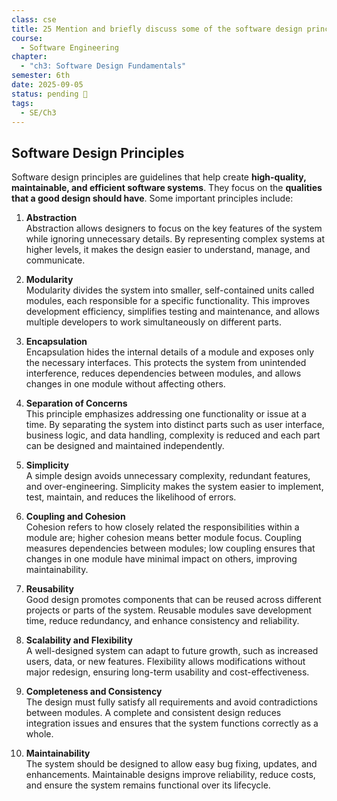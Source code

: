 ```yaml
---
class: cse
title: 25 Mention and briefly discuss some of the software design principles.
course:
  - Software Engineering
chapter:
  - "ch3: Software Design Fundamentals"
semester: 6th
date: 2025-09-05
status: pending 🛑
tags:
  - SE/Ch3
---
```


## **Software Design Principles**

Software design principles are guidelines that help create **high-quality, maintainable, and efficient software systems**. They focus on the **qualities that a good design should have**. Some important principles include:

1. **Abstraction**  
    Abstraction allows designers to focus on the key features of the system while ignoring unnecessary details. By representing complex systems at higher levels, it makes the design easier to understand, manage, and communicate.
    
2. **Modularity**  
    Modularity divides the system into smaller, self-contained units called modules, each responsible for a specific functionality. This improves development efficiency, simplifies testing and maintenance, and allows multiple developers to work simultaneously on different parts.
    
3. **Encapsulation**  
    Encapsulation hides the internal details of a module and exposes only the necessary interfaces. This protects the system from unintended interference, reduces dependencies between modules, and allows changes in one module without affecting others.
    
4. **Separation of Concerns**  
    This principle emphasizes addressing one functionality or issue at a time. By separating the system into distinct parts such as user interface, business logic, and data handling, complexity is reduced and each part can be designed and maintained independently.
    
5. **Simplicity**  
    A simple design avoids unnecessary complexity, redundant features, and over-engineering. Simplicity makes the system easier to implement, test, maintain, and reduces the likelihood of errors.
    
6. **Coupling and Cohesion**  
    Cohesion refers to how closely related the responsibilities within a module are; higher cohesion means better module focus. Coupling measures dependencies between modules; low coupling ensures that changes in one module have minimal impact on others, improving maintainability.
    
7. **Reusability**  
    Good design promotes components that can be reused across different projects or parts of the system. Reusable modules save development time, reduce redundancy, and enhance consistency and reliability.
    
8. **Scalability and Flexibility**  
    A well-designed system can adapt to future growth, such as increased users, data, or new features. Flexibility allows modifications without major redesign, ensuring long-term usability and cost-effectiveness.
    
9. **Completeness and Consistency**  
    The design must fully satisfy all requirements and avoid contradictions between modules. A complete and consistent design reduces integration issues and ensures that the system functions correctly as a whole.
    
10. **Maintainability**  
    The system should be designed to allow easy bug fixing, updates, and enhancements. Maintainable designs improve reliability, reduce costs, and ensure the system remains functional over its lifecycle.